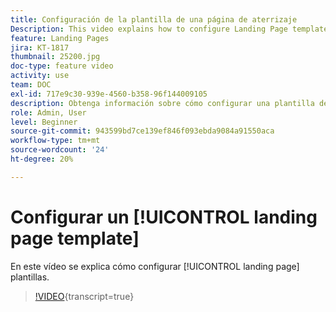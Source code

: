 ```yaml
---
title: Configuración de la plantilla de una página de aterrizaje
Description: This video explains how to configure Landing Page templates in Adobe Campaign Standard.
feature: Landing Pages
jira: KT-1817
thumbnail: 25200.jpg
doc-type: feature video
activity: use
team: DOC
exl-id: 717e9c30-939e-4560-b358-96f144009105
description: Obtenga información sobre cómo configurar una plantilla de página de aterrizaje
role: Admin, User
level: Beginner
source-git-commit: 943599bd7ce139ef846f093ebda9084a91550aca
workflow-type: tm+mt
source-wordcount: '24'
ht-degree: 20%

---
```


# Configurar un [!UICONTROL landing page template]

En este vídeo se explica cómo configurar [!UICONTROL landing page] plantillas.

>[!VIDEO](https://video.tv.adobe.com/v/25200/?learn=on){transcript=true}

